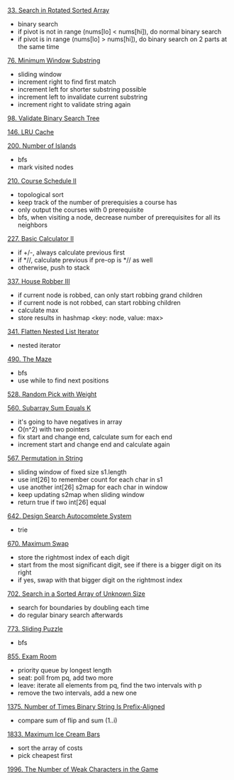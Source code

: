 [33. Search in Rotated Sorted Array](https://leetcode.com/problems/search-in-rotated-sorted-array/)
- binary search
- if pivot is not in range (nums[lo] < nums[hi]), do normal binary search
- if pivot is in range (nums[lo] > nums[hi]), do binary search on 2 parts at the same time

[76. Minimum Window Substring](https://leetcode.com/problems/minimum-window-substring/)
- sliding window
- increment right to find first match
- increment left for shorter substring possible
- increment left to invalidate current substring
- increment right to validate string again

[98. Validate Binary Search Tree](https://leetcode.com/problems/validate-binary-search-tree/)

[146. LRU Cache](https://leetcode.com/problems/lru-cache/)

[200. Number of Islands](https://leetcode.com/problems/number-of-islands/)
- bfs
- mark visited nodes

[210. Course Schedule II](https://leetcode.com/problems/course-schedule-ii/)
- topological sort
- keep track of the number of prerequisies a course has
- only output the courses with 0 prerequisite
- bfs, when visiting a node, decrease number of prerequisites for all its neighbors

[227. Basic Calculator II](https://leetcode.com/problems/basic-calculator-ii/)
- if +/-, always calculate previous first
- if *//, calculate previous if pre-op is *// as well
- otherwise, push to stack

[337. House Robber III](https://leetcode.com/problems/house-robber-iii/)
- if current node is robbed, can only start robbing grand children
- if current node is not robbed, can start robbing children
- calculate max
- store results in hashmap <key: node, value: max>

[341. Flatten Nested List Iterator](https://leetcode.com/problems/flatten-nested-list-iterator/)
- nested iterator

[490. The Maze](https://leetcode.com/problems/the-maze/)
- bfs
- use while to find next positions

[528. Random Pick with Weight](https://leetcode.com/problems/random-pick-with-weight/)

[560. Subarray Sum Equals K](https://leetcode.com/problems/subarray-sum-equals-k/)
- it's going to have negatives in array
- O(n^2) with two pointers
- fix start and change end, calculate sum for each end
- increment start and change end and calculate again

[567. Permutation in String](https://leetcode.com/problems/permutation-in-string/)
- sliding window of fixed size s1.length
- use int[26] to remember count for each char in s1
- use another int[26] s2map for each char in window
- keep updating s2map when sliding window
- return true if two int[26] equal

[642. Design Search Autocomplete System](https://leetcode.com/problems/design-search-autocomplete-system/)
- trie

[670. Maximum Swap](https://leetcode.com/problems/maximum-swap/)
- store the rightmost index of each digit
- start from the most significant digit, see if there is a bigger digit on its right
- if yes, swap with that bigger digit on the rightmost index

[702. Search in a Sorted Array of Unknown Size](https://leetcode.com/problems/search-in-a-sorted-array-of-unknown-size/)
- search for boundaries by doubling each time
- do regular binary search afterwards

[773. Sliding Puzzle](https://leetcode.com/problems/sliding-puzzle/)
- bfs

[855. Exam Room](https://leetcode.com/problems/exam-room/)
- priority queue by longest length
- seat: poll from pq, add two more
- leave: iterate all elements from pq, find the two intervals with p
- remove the two intervals, add a new one

[1375. Number of Times Binary String Is Prefix-Aligned](https://leetcode.com/problems/number-of-times-binary-string-is-prefix-aligned/)
- compare sum of flip and sum (1..i)

[1833. Maximum Ice Cream Bars](https://leetcode.com/problems/maximum-ice-cream-bars/)
- sort the array of costs
- pick cheapest first

[1996. The Number of Weak Characters in the Game](https://leetcode.com/problems/the-number-of-weak-characters-in-the-game/)
